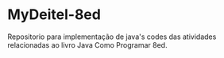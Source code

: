 # MyDeitel-8ed

Repositorio para implementação de java's codes das atividades relacionadas ao livro Java Como Programar 8ed.
